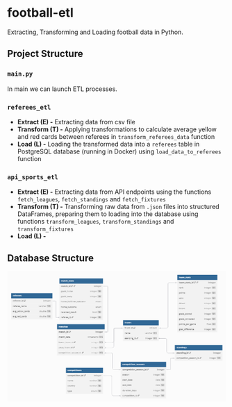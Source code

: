 # football-etl

Extracting, Transforming and Loading football data in Python.

## Project Structure

### `main.py`

In main we can launch ETL processes.

### `referees_etl`

- **Extract (E) -** Extracting data from csv file
- **Transform (T) -** Applying transformations to calculate average yellow and red cards between referees in `transform_referees_data` function
- **Load (L) -** Loading the transformed data into a `referees` table in PostgreSQL database (running in Docker) using `load_data_to_referees` function

### `api_sports_etl`

- **Extract (E) -** Extracting data from API endpoints using the functions `fetch_leagues`, `fetch_standings` and `fetch_fixtures`
- **Transform (T) -** Transforming raw data from `.json` files into structured DataFrames, preparing them to loading into the database using functions `transform_leagues`, `transform_standings` and `transform_fixtures`
- **Load (L) -**

## Database Structure

![Database Structure](database_struct.png)
